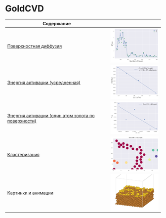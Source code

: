 # GoldCVD


| Содержание|  |
|--------------------|----------|
| [Поверхностная диффузия](./SurfaceDiffusion/) | <img src="./Images/diffusion.png" width="200" height="auto"> |
| [Энергия активации (усредненная)](./ActivationEnergy/) | <img src="./Images/eact.png" width="200" height="auto"> |
| [Энергия активации (один атом золота по поверхности)](./ActivationEnergy_one_atom/) | <img src="./Images/eact_Au_on_Cu.png" width="200" height="auto"> |
| [Кластеризация](./Cluster/) | <img src="./Cluster/imgs/Au_on_Au_start.png" width="200" height="auto"> |
| [Картинки и анимации](./Images) | <img src="./Images/md_eact_sim_cell.png" width="200" height="auto"> |